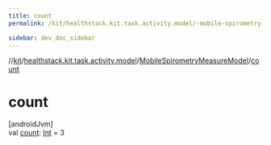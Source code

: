 ```yaml
---
title: count
permalink: /kit/healthstack.kit.task.activity.model/-mobile-spirometry-measure-model/count.html

sidebar: dev_doc_sidebar
---
```

//[kit](../../../index.html)/[healthstack.kit.task.activity.model](../index.html)/[MobileSpirometryMeasureModel](index.html)/[count](count.html)



# count



[androidJvm]\
val [count](count.html): [Int](https://kotlinlang.org/api/latest/jvm/stdlib/kotlin/-int/index.html) = 3




